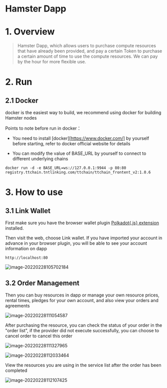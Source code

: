 # Hamster Dapp

# 1. Overview

> Hamster Dapp, which allows users to purchase compute resources that have already been provided, and pay a certain Token to purchase a certain amount of time to use the compute resources. We can pay by the hour for more flexible use.

# 2. Run

## 2.1 Docker

docker is the easiest way to build, we recommend using docker for building Hamster nodes

Points to note before run in docker：

- You need to install [docker][https://www.docker.com/] by yourself before starting, refer to docker official website for details

* You can modify the value of BASE_URL by yourself to connect to different underlying chains

```
docker run -d -e BASE_URL=ws://127.0.0.1:9944 -p 80:80 registry.ttchain.tntlinking.com/ttchain/ttchain_frontent_v2:1.0.6
```



# 3. How to use

## 3.1 Link Wallet

First make sure you have the browser wallet plugin [Polkadot{.js} extension](https://polkadot.js.org/extension/) installed.

Then visit the web, choose Link wallet. If you have imported your account in advance in your browser plugin, you will be able to see your account information on dapp

 ```
 http://localhost:80
 ```

![image-20220228105702184](https://gitee.com/lzw657434763/pictures/raw/master/Blog/20220228105702.png)



## 3.2 Order Management

Then you can buy resources in dapp or manage your own resource prices, rental times, pledges for your own account, and also view your orders and agreements

![image-20220228111054587](https://gitee.com/lzw657434763/pictures/raw/master/Blog/20220228111054.png)



After purchasing the resource, you can check the status of your order in the "order list", if the provider did not execute successfully, you can choose to cancel order to cancel this order

![image-20220228111327965](https://gitee.com/lzw657434763/pictures/raw/master/Blog/20220228111328.png)

![image-20220228112033464](https://gitee.com/lzw657434763/pictures/raw/master/Blog/20220228112033.png)

View the resources you are using in the service list after the order has been completed

![image-20220228112107425](https://gitee.com/lzw657434763/pictures/raw/master/Blog/20220228112107.png)
